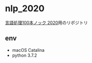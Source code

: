 # nlp_2020

[言語処理100本ノック 2020](https://nlp100.github.io/ja/)用のリポジトリ

## env
- macOS Catalina
- python 3.7.2